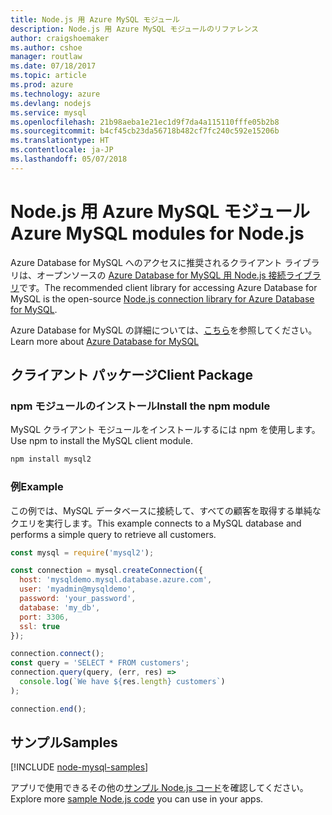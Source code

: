 ```yaml
---
title: Node.js 用 Azure MySQL モジュール
description: Node.js 用 Azure MySQL モジュールのリファレンス
author: craigshoemaker
ms.author: cshoe
manager: routlaw
ms.date: 07/18/2017
ms.topic: article
ms.prod: azure
ms.technology: azure
ms.devlang: nodejs
ms.service: mysql
ms.openlocfilehash: 21b98aeba1e21ec1d9f7da4a115110fffe05b2b8
ms.sourcegitcommit: b4cf45cb23da56718b482cf7fc240c592e15206b
ms.translationtype: HT
ms.contentlocale: ja-JP
ms.lasthandoff: 05/07/2018
---
```

# <a name="azure-mysql-modules-for-nodejs"></a><span data-ttu-id="a0ffc-103">Node.js 用 Azure MySQL モジュール</span><span class="sxs-lookup"><span data-stu-id="a0ffc-103">Azure MySQL modules for Node.js</span></span>

<span data-ttu-id="a0ffc-104">Azure Database for MySQL へのアクセスに推奨されるクライアント ライブラリは、オープンソースの [Azure Database for MySQL 用 Node.js 接続ライブラリ](https://github.com/sidorares/node-mysql2)です。</span><span class="sxs-lookup"><span data-stu-id="a0ffc-104">The recommended client library for accessing Azure Database for MySQL is the open-source [Node.js connection library for Azure Database for MySQL](https://github.com/sidorares/node-mysql2).</span></span> 

<span data-ttu-id="a0ffc-105">Azure Database for MySQL の詳細については、[こちら](https://docs.microsoft.com/azure/MySQL/)を参照してください。</span><span class="sxs-lookup"><span data-stu-id="a0ffc-105">Learn more about [Azure Database for MySQL](https://docs.microsoft.com/azure/MySQL/)</span></span>

## <a name="client-package"></a><span data-ttu-id="a0ffc-106">クライアント パッケージ</span><span class="sxs-lookup"><span data-stu-id="a0ffc-106">Client Package</span></span>

### <a name="install-the-npm-module"></a><span data-ttu-id="a0ffc-107">npm モジュールのインストール</span><span class="sxs-lookup"><span data-stu-id="a0ffc-107">Install the npm module</span></span>

<span data-ttu-id="a0ffc-108">MySQL クライアント モジュールをインストールするには npm を使用します。</span><span class="sxs-lookup"><span data-stu-id="a0ffc-108">Use npm to install the MySQL client module.</span></span>

```bash
npm install mysql2
```   

### <a name="example"></a><span data-ttu-id="a0ffc-109">例</span><span class="sxs-lookup"><span data-stu-id="a0ffc-109">Example</span></span>

<span data-ttu-id="a0ffc-110">この例では、MySQL データベースに接続して、すべての顧客を取得する単純なクエリを実行します。</span><span class="sxs-lookup"><span data-stu-id="a0ffc-110">This example connects to a MySQL database and performs a simple query to retrieve all customers.</span></span>

```javascript
const mysql = require('mysql2');

const connection = mysql.createConnection({
  host: 'mysqldemo.mysql.database.azure.com',
  user: 'myadmin@mysqldemo',
  password: 'your_password',
  database: 'my_db',
  port: 3306,
  ssl: true
});

connection.connect();
const query = 'SELECT * FROM customers';
connection.query(query, (err, res) =>
  console.log(`We have ${res.length} customers`)
);

connection.end();
```

## <a name="samples"></a><span data-ttu-id="a0ffc-111">サンプル</span><span class="sxs-lookup"><span data-stu-id="a0ffc-111">Samples</span></span>

[!INCLUDE [node-mysql-samples](../docs-ref-conceptual/includes/mysql-samples.md)]

<span data-ttu-id="a0ffc-112">アプリで使用できるその他の[サンプル Node.js コード](https://azure.microsoft.com/resources/samples/?platform=nodejs)を確認してください。</span><span class="sxs-lookup"><span data-stu-id="a0ffc-112">Explore more [sample Node.js code](https://azure.microsoft.com/resources/samples/?platform=nodejs) you can use in your apps.</span></span>
